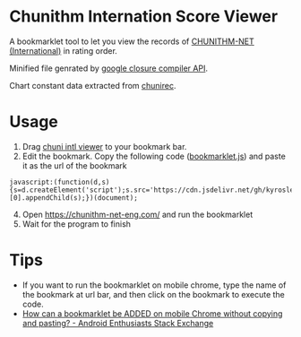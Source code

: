 # Chunithm Internation Score Viewer

A bookmarklet tool to let you view the records of [CHUNITHM-NET (International)](https://chunithm-net-eng.com/) in rating order.

Minified file genrated by [google closure compiler API](https://closure-compiler.appspot.com/).

Chart constant data extracted from [chunirec](https://chunirec.net/dev/api/1.3/docs).

# Usage

1. Drag [chuni intl viewer](https://github.com/kyroslee/chuni_intl_viewer) to your bookmark bar.
2. Edit the bookmark. Copy the following code ([bookmarklet.js](https://raw.githubusercontent.com/kyroslee/chuni_intl_viewer/main/bookmarklet.js)) and paste it as the url of the bookmark
```
javascript:(function(d,s){s=d.createElement('script');s.src='https://cdn.jsdelivr.net/gh/kyroslee/chuni_intl_viewer/main.min.js?'+Date.now();d.getElementsByTagName('head')[0].appendChild(s);})(document);

```
4. Open https://chunithm-net-eng.com/ and run the bookmarklet
5. Wait for the program to finish

# Tips
- If you want to run the bookmarklet on mobile chrome, type the name of the bookmark at url bar, and then click on the bookmark to execute the code.
- [How can a bookmarklet be ADDED on mobile Chrome without copying and pasting? - Android Enthusiasts Stack Exchange](https://android.stackexchange.com/questions/159308/how-can-a-bookmarklet-be-added-on-mobile-chrome-without-copying-and-pasting)
